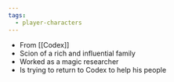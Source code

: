 ```yaml
---
tags:
  - player-characters
---
```

- From [[Codex]]
- Scion of a rich and influential family
- Worked as a magic researcher
- Is trying to return to Codex to help his people
